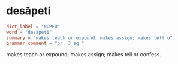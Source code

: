 # desāpeti

``` toml
dict_label = "NCPED"
word = "desāpeti"
summary = "makes teach or expound; makes assign; makes tell o"
grammar_comment = "pr. 3 sg."
```

makes teach or expound; makes assign; makes tell or confess.

